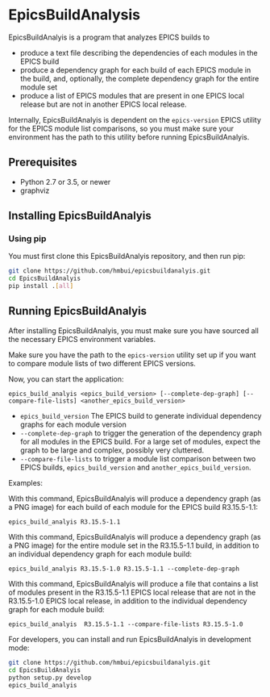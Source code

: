 # EpicsBuildAnalysis

EpicsBuildAnalyis is a program that analyzes EPICS builds to
* produce a text file describing the dependencies of each modules in the EPICS build
* produce a dependency graph for each build of each EPICS module in the build, and, optionally, the complete dependency graph for the entire module set
* produce a list of EPICS modules that are present in one EPICS local release but are not in another EPICS local release.

Internally, EpicsBuildAnalyis is dependent on the ```epics-version``` EPICS utility for the EPICS module list comparisons, so you must make sure your environment has the path to this utility before running EpicsBuildAnalyis.

## Prerequisites
* Python 2.7 or 3.5, or newer
* graphviz

## Installing EpicsBuildAnalyis
### Using pip
You must first clone this EpicsBuildAnalyis repository, and then run pip:

```sh
git clone https://github.com/hmbui/epicsbuildanalyis.git
cd EpicsBuildAnalyis
pip install .[all]
```

## Running EpicsBuildAnalyis
After installing EpicsBuildAnalyis, you must make sure you have sourced all the necessary EPICS environment variables.

Make sure you have the path to the ```epics-version``` utility set up if you want to compare module lists of two different EPICS versions.

Now, you can start the application:

```epics_build_analyis <epics_build_version> [--complete-dep-graph] [--compare-file-lists] <another_epics_build_version>```

* ```epics_build_version``` The EPICS build to generate individual dependency graphs for each module version
* ```--complete-dep-graph``` to trigger the generation of the dependency graph for all modules in the EPICS build. For a large set of modules, expect the graph to be large and complex, possibly very cluttered.
* ```--compare-file-lists``` to trigger a module list comparison between two EPICS builds, ```epics_build_version``` and ```another_epics_build_version```.


Examples:

With this command, EpicsBuildAnalyis will produce a dependency graph (as a PNG image) for each build of each module for the EPICS build R3.15.5-1.1:

```
epics_build_analyis R3.15.5-1.1
```


With this command, EpicsBuildAnalyis will produce a dependency graph (as a PNG image) for the entire module set in the R3.15.5-1.1 build, in addition to an individual dependency graph for each module build:

```
epics_build_analyis R3.15.5-1.0 R3.15.5-1.1 --complete-dep-graph
```


With this command, EpicsBuildAnalyis will produce a file that contains a list of modules present in the R3.15.5-1.1 EPICS local release that are not in the R3.15.5-1.0 EPICS local release, in addition to the individual dependency graph for each module build:

```
epics_build_analyis  R3.15.5-1.1 --compare-file-lists R3.15.5-1.0
```

For developers, you can install and run EpicsBuildAnalyis in development mode:

```sh
git clone https://github.com/hmbui/epicsbuildanalyis.git
cd EpicsBuildAnalyis
python setup.py develop
epics_build_analyis
```

